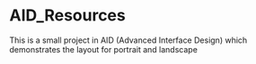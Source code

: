 # AID_Resources
This is a small project in AID (Advanced Interface Design) which demonstrates the layout for portrait and landscape
